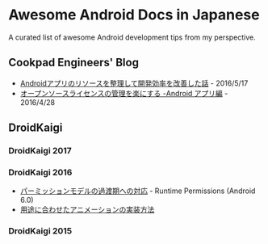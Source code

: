 # Awesome Android Docs in Japanese

A curated list of awesome Android development tips from my perspective.

## Cookpad Engineers' Blog
- [Androidアプリのリソースを整理して開発効率を改善した話](http://techlife.cookpad.com/entry/2016/05/17/115024) - 2016/5/17
- [オープンソースライセンスの管理を楽にする -Android アプリ編](http://techlife.cookpad.com/entry/2016/04/28/183000) - 2016/4/28

## DroidKaigi

### DroidKaigi 2017

### DroidKaigi 2016

- [パーミッションモデルの過渡期への対応](http://www.slideshare.net/ak_shio_555/ss-58412835) - Runtime Permissions (Android 6.0)
- [用途に合わせたアニメーションの実装方法](http://www.slideshare.net/TakaoSumitomo/ss-58409105)

### DroidKaigi 2015
